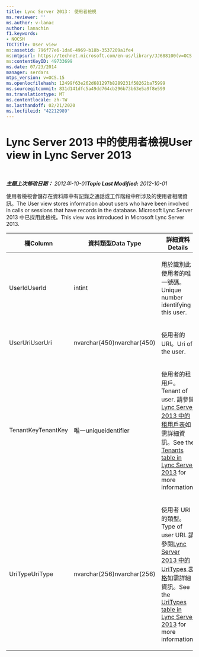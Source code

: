 ```yaml
---
title: Lync Server 2013： 使用者檢視
ms.reviewer: ''
ms.author: v-lanac
author: lanachin
f1.keywords:
- NOCSH
TOCTitle: User view
ms:assetid: 796f77e6-1da6-4969-b18b-3537209a1fe4
ms:mtpsurl: https://technet.microsoft.com/en-us/library/JJ688100(v=OCS.15)
ms:contentKeyID: 49733699
ms.date: 07/23/2014
manager: serdars
mtps_version: v=OCS.15
ms.openlocfilehash: 12499f63e262d681297b8289231f58262ba75999
ms.sourcegitcommit: 831d141dfc5a49dd764cb296b73b63e5a9f8e599
ms.translationtype: MT
ms.contentlocale: zh-TW
ms.lasthandoff: 02/21/2020
ms.locfileid: "42212989"
---
```

<div data-xmlns="http://www.w3.org/1999/xhtml">

<div class="topic" data-xmlns="http://www.w3.org/1999/xhtml" data-msxsl="urn:schemas-microsoft-com:xslt" data-cs="https://msdn.microsoft.com/">

<div data-asp="https://msdn2.microsoft.com/asp">

# <a name="user-view-in-lync-server-2013"></a><span data-ttu-id="00607-102">Lync Server 2013 中的使用者檢視</span><span class="sxs-lookup"><span data-stu-id="00607-102">User view in Lync Server 2013</span></span>

</div>

<div id="mainSection">

<div id="mainBody">

<span> </span>

<span data-ttu-id="00607-103">_**主題上次修改日期：** 2012年-10-01_</span><span class="sxs-lookup"><span data-stu-id="00607-103">_**Topic Last Modified:** 2012-10-01_</span></span>

<span data-ttu-id="00607-104">使用者檢視會儲存在資料庫中有記錄之通話或工作階段中所涉及的使用者相關資訊。</span><span class="sxs-lookup"><span data-stu-id="00607-104">The User view stores information about users who have been involved in calls or sessions that have records in the database.</span></span> <span data-ttu-id="00607-105">Microsoft Lync Server 2013 中已採用此檢視。</span><span class="sxs-lookup"><span data-stu-id="00607-105">This view was introduced in Microsoft Lync Server 2013.</span></span>


<table>
<colgroup>
<col style="width: 33%" />
<col style="width: 33%" />
<col style="width: 33%" />
</colgroup>
<thead>
<tr class="header">
<th><span data-ttu-id="00607-106">欄</span><span class="sxs-lookup"><span data-stu-id="00607-106">Column</span></span></th>
<th><span data-ttu-id="00607-107">資料類型</span><span class="sxs-lookup"><span data-stu-id="00607-107">Data Type</span></span></th>
<th><span data-ttu-id="00607-108">詳細資料</span><span class="sxs-lookup"><span data-stu-id="00607-108">Details</span></span></th>
</tr>
</thead>
<tbody>
<tr class="odd">
<td><p><span data-ttu-id="00607-109">UserId</span><span class="sxs-lookup"><span data-stu-id="00607-109">UserId</span></span></p></td>
<td><p><span data-ttu-id="00607-110">int</span><span class="sxs-lookup"><span data-stu-id="00607-110">int</span></span></p></td>
<td><p><span data-ttu-id="00607-111">用於識別此使用者的唯一號碼。</span><span class="sxs-lookup"><span data-stu-id="00607-111">Unique number identifying this user.</span></span></p></td>
</tr>
<tr class="even">
<td><p><span data-ttu-id="00607-112">UserUri</span><span class="sxs-lookup"><span data-stu-id="00607-112">UserUri</span></span></p></td>
<td><p><span data-ttu-id="00607-113">nvarchar(450)</span><span class="sxs-lookup"><span data-stu-id="00607-113">nvarchar(450)</span></span></p></td>
<td><p><span data-ttu-id="00607-114">使用者的 URI。</span><span class="sxs-lookup"><span data-stu-id="00607-114">Uri of the user.</span></span></p></td>
</tr>
<tr class="odd">
<td><p><span data-ttu-id="00607-115">TenantKey</span><span class="sxs-lookup"><span data-stu-id="00607-115">TenantKey</span></span></p></td>
<td><p><span data-ttu-id="00607-116">唯一</span><span class="sxs-lookup"><span data-stu-id="00607-116">uniqueidentifier</span></span></p></td>
<td><p><span data-ttu-id="00607-117">使用者的租用戶。</span><span class="sxs-lookup"><span data-stu-id="00607-117">Tenant of user.</span></span> <span data-ttu-id="00607-118">請參閱<a href="lync-server-2013-tenants-table.md">Lync Server 2013 中的租用戶表</a>如需詳細資訊。</span><span class="sxs-lookup"><span data-stu-id="00607-118">See the <a href="lync-server-2013-tenants-table.md">Tenants table in Lync Server 2013</a> for more information.</span></span></p></td>
</tr>
<tr class="even">
<td><p><span data-ttu-id="00607-119">UriType</span><span class="sxs-lookup"><span data-stu-id="00607-119">UriType</span></span></p></td>
<td><p><span data-ttu-id="00607-120">nvarchar(256)</span><span class="sxs-lookup"><span data-stu-id="00607-120">nvarchar(256)</span></span></p></td>
<td><p><span data-ttu-id="00607-121">使用者 URI 的類型。</span><span class="sxs-lookup"><span data-stu-id="00607-121">Type of user URI.</span></span> <span data-ttu-id="00607-122">請參閱<a href="lync-server-2013-uritypes-table.md">Lync Server 2013 中的 UriTypes 表格</a>如需詳細資訊。</span><span class="sxs-lookup"><span data-stu-id="00607-122">See the <a href="lync-server-2013-uritypes-table.md">UriTypes table in Lync Server 2013</a> for more information.</span></span></p></td>
</tr>
</tbody>
</table>


</div>

<span> </span>

</div>

</div>

</div>

